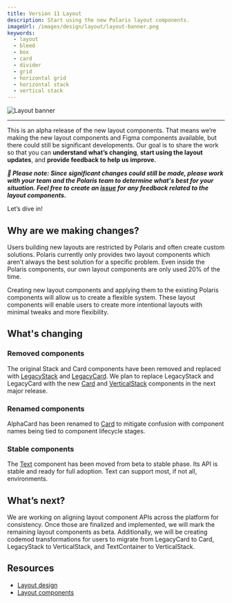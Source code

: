 ```yaml
---
title: Version 11 Layout
description: Start using the new Polaris layout components.
imageUrl: /images/design/layout/layout-banner.png
keywords:
  - layout
  - bleed
  - box
  - card
  - divider
  - grid
  - horizontal grid
  - horizontal stack
  - vertical stack
---
```


![Layout banner](/images/design/layout/layout-banner.png)

---

This is an alpha release of the new layout components. That means we’re making the new layout components and Figma components available, but there could still be significant developments. Our goal is to share the work so that you can **understand what’s changing**, **start using the layout updates**, and **provide feedback to help us improve.**

**_🚧 Please note: Since significant changes could still be made, please work with your team and the Polaris team to determine what's best for your situation. Feel free to create an [issue](https://github.com/Shopify/polaris/issues/new?assignees=&labels=%F0%9F%90%9BBug%2C+untriaged&template=ISSUE.md) for any feedback related to the layout components._**

Let’s dive in!

## Why are we making changes?

Users building new layouts are restricted by Polaris and often create custom solutions. Polaris currently only provides two layout components which aren’t always the best solution for a specific problem. Even inside the Polaris components, our own layout components are only used 20% of the time.

Creating new layout components and applying them to the existing Polaris components will allow us to create a flexible system. These layout components will enable users to create more intentional layouts with minimal tweaks and more flexibility.

## What's changing

### Removed components

The original Stack and Card components have been removed and replaced with [LegacyStack](https://polaris.shopify.com/components/layout-and-structure/legacy-stack) and [LegacyCard](https://polaris.shopify.com/components/layout-and-structure/legacy-card). We plan to replace LegacyStack and LegacyCard with the new [Card](https://polaris.shopify.com/components/layout-and-structure/card) and [VerticalStack](https://polaris.shopify.com/components/layout-and-structure/vertical-stack) components in the next major release.

### Renamed components

AlphaCard has been renamed to [Card](https://polaris.shopify.com/components/layout-and-structure/card) to mitigate confusion with component names being tied to component lifecycle stages.

### Stable components

The [Text](https://polaris.shopify.com/components/typography/text) component has been moved from beta to stable phase. Its API is stable and ready for full adoption. Text can support most, if not all, environments.

## What’s next?

We are working on aligning layout component APIs across the platform for consistency. Once those are finalized and implemented, we will mark the remaining layout components as beta. Additionally, we will be creating codemod transformations for users to migrate from LegacyCard to Card, LegacyStack to VerticalStack, and TextContainer to VerticalStack.

## Resources

- [Layout design](https://polaris.shopify.com/design/layout)
- [Layout components](https://polaris.shopify.com/components/layout-and-structure)
